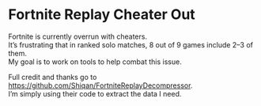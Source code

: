 # Fortnite Replay Cheater Out
  
Fortnite is currently overrun with cheaters.   
It’s frustrating that in ranked solo matches, 8 out of 9 games include 2–3 of them.   
 My goal is to work on tools to help combat this issue.  
    
Full credit and thanks go to https://github.com/Shiqan/FortniteReplayDecompressor.  
I’m simply using their code to extract the data I need.  
